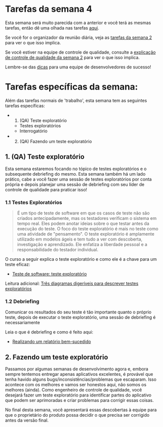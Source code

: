 # Tarefas da semana 4

Esta semana será muito parecida com a anterior e você terá as mesmas tarefas, então dê uma olhada nas tarefas [aqui](../week2/MAKEME.md).

Se você for o organizador da reunião diária, veja as [tarefas da semana 2](../week2/MAKEME.md) para ver o que isso implica.

Se você estiver na equipe de controle de qualidade, consulte a [explicação de controle de qualidade da semana 2](../week2/MAKEME.md) para ver o que isso implica.

Lembre-se das [dicas](../TIPS.md) para uma equipe de desenvolvedores de sucesso!

# Tarefas específicas da semana:

Além das tarefas normais de 'trabalho', esta semana tem as seguintes tarefas específicas:

- 1. (QA) Teste exploratório
  - Testes exploratórios
  - Interrogatório
- 2. (QA) Fazendo um teste exploratório

## 1. (QA) Teste exploratório

Esta semana estaremos focando no tópico de testes exploratórios e o subsequente debriefing do mesmo. Esta semana também há um lado prático, cabe a você fazer uma sessão de testes exploratórios por conta própria e depois planejar uma sessão de debriefing com seu líder de controle de qualidade para praticar isso!

### 1.1 Testes Exploratórios

> É um tipo de teste de software em que os casos de teste não são criados antecipadamente, mas os testadores verificam o sistema em tempo real. Eles podem anotar ideias sobre o que testar antes da execução do teste. O foco do teste exploratório é mais no teste como uma atividade de "pensamento".
> O teste exploratório é amplamente utilizado em modelos ágeis e tem tudo a ver com descoberta, investigação e aprendizado. Ele enfatiza a liberdade pessoal e a responsabilidade do testador individual.

O curso a seguir explica o teste exploratório e como ele é a chave para um teste eficaz:

- [Teste de software: teste exploratório](https://www.linkedin.com/learning/software-testing-exploratory-testing/exploration-the-key-to-effective-testing)

Leitura adicional:
[Três diagramas digeríveis para descrever testes exploratórios](https://www.ministryoftesting.com/dojo/lessons/three-digestible-diagrams-to-describe-exploratory-testing)

### 1.2 Debriefing

Comunicar os resultados do seu teste é tão importante quanto o próprio teste, depois de executar o teste exploratório, uma sessão de debriefing é necessariamente

Leia o que é debriefing e como é feito aqui:

- [Realizando um relatório bem-sucedido](https://huddle.eurostarsoftwaretesting.com/session-based-test-management-part-4-session-based-exploratory-testing/)

## 2. Fazendo um teste exploratório

Passamos por algumas semanas de desenvolvimento agora e, embora sempre tentemos entregar apenas aplicativos excelentes, é provável que tenha havido alguns bugs/inconsistências/problemas que escaparam. Isso acontece com os melhores e vamos ser honestos aqui, não somos os melhores (ainda). Como engenheiro de controle de qualidade, você desejará fazer um teste exploratório para identificar partes do aplicativo que podem ser aprimoradas e criar problemas para corrigir essas coisas.

No final desta semana, você apresentará essas descobertas à equipe para que o proprietário do produto possa decidir o que precisa ser corrigido antes da versão final.
